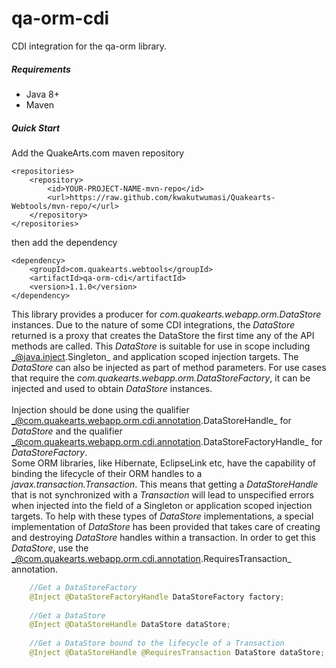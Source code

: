 # qa-orm-cdi

CDI integration for the qa-orm library.

##### Requirements
* Java 8+
* Maven

##### Quick Start

Add the QuakeArts.com maven repository

```
<repositories>
    <repository>
        <id>YOUR-PROJECT-NAME-mvn-repo</id>
        <url>https://raw.github.com/kwakutwumasi/Quakearts-Webtools/mvn-repo/</url>
    </repository>
</repositories>

```

then add the dependency

```
<dependency>
	<groupId>com.quakearts.webtools</groupId>
	<artifactId>qa-orm-cdi</artifactId>
	<version>1.1.0</version>
</dependency>

```

This library provides a producer for _com.quakearts.webapp.orm.DataStore_ instances. Due to the nature of some CDI integrations, the _DataStore_ returned is a proxy that creates the DataStore the first time any of the API methods are called. This _DataStore_ is suitable for use in scope including _@java.inject.Singleton_ and application scoped injection targets. The _DataStore_ can also be injected as part of method parameters. For use cases that require the _com.quakearts.webapp.orm.DataStoreFactory_, it can be injected and used to obtain _DataStore_ instances.
<br /><br />
Injection should be done using the qualifier _@com.quakearts.webapp.orm.cdi.annotation.DataStoreHandle_ for _DataStore_ and the qualifier _@com.quakearts.webapp.orm.cdi.annotation.DataStoreFactoryHandle_ for _DataStoreFactory_.
<br />
Some ORM libraries, like Hibernate, EclipseLink etc, have the capability of binding the lifecycle of their ORM handles to a _javax.transaction.Transaction_. This means that getting a _DataStoreHandle_ that is not synchronized with a _Transaction_ will lead to unspecified errors when injected into the field of a Singleton or application scoped injection targets. To help with these types of _DataStore_ implementations, a special implementation of _DataStore_ has been provided that takes care of creating and destroying _DataStore_ handles within a transaction. In order to get this _DataStore_, use the _@com.quakearts.webapp.orm.cdi.annotation.RequiresTransaction_ annotation.

```java
	//Get a DataStoreFactory
	@Inject @DataStoreFactoryHandle DataStoreFactory factory;
	
	//Get a DataStore
	@Inject @DataStoreHandle DataStore dataStore;
	
	//Get a DataStore bound to the lifecycle of a Transaction
	@Inject @DataStoreHandle @RequiresTransaction DataStore dataStore;
	
```